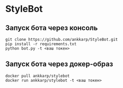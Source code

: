 # StyleBot

## Запуск бота через консоль

    git clone https://github.com/ankkarp/StyleBot.git
    pip install -r requirements.txt
    python bot.py -t <ваш токен>
    
## Запуск бота через докер-образ

    docker pull ankkarp/stylebot
    docker run ankkarp/stylebot -t <ваш токен>
